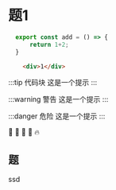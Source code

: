 # 题1

```  js
  export const add = () => {
      return 1+2;
  }
```

``` html
    <div>1</div>
```

:::tip 代码块
    这是一个提示
:::

:::warning 警告
    这是一个提示
:::

:::danger 危险
    这是一个提示
:::

:tada: :100: :bamboo: :gift_heart: :fire:
## 题

ssd